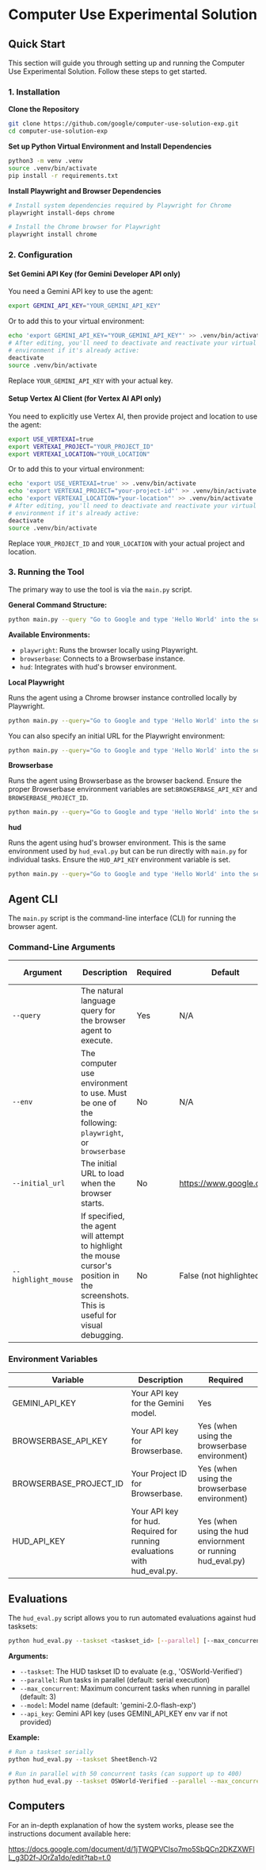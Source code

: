 # Computer Use Experimental Solution

## Quick Start

This section will guide you through setting up and running the Computer Use Experimental Solution. Follow these steps to get started.

### 1. Installation

**Clone the Repository**

```bash
git clone https://github.com/google/computer-use-solution-exp.git
cd computer-use-solution-exp
```

**Set up Python Virtual Environment and Install Dependencies**

```bash
python3 -m venv .venv
source .venv/bin/activate
pip install -r requirements.txt
```

**Install Playwright and Browser Dependencies**

```bash
# Install system dependencies required by Playwright for Chrome
playwright install-deps chrome

# Install the Chrome browser for Playwright
playwright install chrome
```

### 2. Configuration

#### Set Gemini API Key (for Gemini Developer API only)

You need a Gemini API key to use the agent:

```bash
export GEMINI_API_KEY="YOUR_GEMINI_API_KEY"
```

Or to add this to your virtual environment:

```bash
echo 'export GEMINI_API_KEY="YOUR_GEMINI_API_KEY"' >> .venv/bin/activate
# After editing, you'll need to deactivate and reactivate your virtual
# environment if it's already active:
deactivate
source .venv/bin/activate
```

Replace `YOUR_GEMINI_API_KEY` with your actual key.

#### Setup Vertex AI Client (for Vertex AI API only)

You need to explicitly use Vertex AI, then provide project and location to use the agent:

```bash
export USE_VERTEXAI=true
export VERTEXAI_PROJECT="YOUR_PROJECT_ID"
export VERTEXAI_LOCATION="YOUR_LOCATION"
```

Or to add this to your virtual environment:

```bash
echo 'export USE_VERTEXAI=true' >> .venv/bin/activate
echo 'export VERTEXAI_PROJECT="your-project-id"' >> .venv/bin/activate
echo 'export VERTEXAI_LOCATION="your-location"' >> .venv/bin/activate
# After editing, you'll need to deactivate and reactivate your virtual
# environment if it's already active:
deactivate
source .venv/bin/activate
```

Replace `YOUR_PROJECT_ID` and `YOUR_LOCATION` with your actual project and location.

### 3. Running the Tool

The primary way to use the tool is via the `main.py` script.

**General Command Structure:**

```bash
python main.py --query "Go to Google and type 'Hello World' into the search bar" --env <environment> [options]
```

**Available Environments:**

- `playwright`: Runs the browser locally using Playwright.
- `browserbase`: Connects to a Browserbase instance.
- `hud`: Integrates with hud's browser environment.

**Local Playwright**

Runs the agent using a Chrome browser instance controlled locally by Playwright.

```bash
python main.py --query="Go to Google and type 'Hello World' into the search bar" --env="playwright"
```

You can also specify an initial URL for the Playwright environment:

```bash
python main.py --query="Go to Google and type 'Hello World' into the search bar" --env="playwright" --initial_url="https://www.google.com/search?q=latest+AI+news"
```

**Browserbase**

Runs the agent using Browserbase as the browser backend. Ensure the proper Browserbase environment variables are set:`BROWSERBASE_API_KEY` and `BROWSERBASE_PROJECT_ID`.

```bash
python main.py --query="Go to Google and type 'Hello World' into the search bar" --env="browserbase"
```

**hud**

Runs the agent using hud's browser environment. This is the same environment used by `hud_eval.py` but can be run directly with `main.py` for individual tasks. Ensure the `HUD_API_KEY` environment variable is set.

```bash
python main.py --query="Go to Google and type 'Hello World' into the search bar" --env="hud"
```

## Agent CLI

The `main.py` script is the command-line interface (CLI) for running the browser agent.

### Command-Line Arguments

| Argument | Description | Required | Default | Supported Environment(s) |
|-|-|-|-|-|
| `--query` | The natural language query for the browser agent to execute. | Yes | N/A | All |
| `--env` | The computer use environment to use. Must be one of the following: `playwright`, or `browserbase` | No | N/A | All |
| `--initial_url` | The initial URL to load when the browser starts. | No | https://www.google.com | `playwright` |
| `--highlight_mouse` | If specified, the agent will attempt to highlight the mouse cursor's position in the screenshots. This is useful for visual debugging. | No | False (not highlighted) | `playwright` |

### Environment Variables

| Variable | Description | Required |
|-|-|-|
| GEMINI_API_KEY | Your API key for the Gemini model. | Yes |
| BROWSERBASE_API_KEY | Your API key for Browserbase. | Yes (when using the browserbase environment) |
| BROWSERBASE_PROJECT_ID | Your Project ID for Browserbase. | Yes (when using the browserbase environment) |
| HUD_API_KEY | Your API key for hud. Required for running evaluations with hud_eval.py. | Yes (when using the hud enviornment or running hud_eval.py) |

## Evaluations

The `hud_eval.py` script allows you to run automated evaluations against hud tasksets:

```bash
python hud_eval.py --taskset <taskset_id> [--parallel] [--max_concurrent <n>]
```

**Arguments:**
- `--taskset`: The HUD taskset ID to evaluate (e.g., 'OSWorld-Verified')
- `--parallel`: Run tasks in parallel (default: serial execution)
- `--max_concurrent`: Maximum concurrent tasks when running in parallel (default: 3)
- `--model`: Model name (default: 'gemini-2.0-flash-exp')
- `--api_key`: Gemini API key (uses GEMINI_API_KEY env var if not provided)

**Example:**
```bash
# Run a taskset serially
python hud_eval.py --taskset SheetBench-V2

# Run in parallel with 50 concurrent tasks (can support up to 400)
python hud_eval.py --taskset OSWorld-Verified --parallel --max_concurrent 50
```

## Computers

For an in-depth explanation of how the system works, please see the instructions document available here:

https://docs.google.com/document/d/1jTWQPVCIso7mo5SbQCn2DKZXWFlL_g3D2f-JOrZa1do/edit?tab=t.0